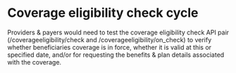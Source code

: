# Coverage eligibility check cycle

Providers & payers would need to test the coverage eligibility check API pair (/coverageeligibility/check and /coverageeligibility/on\_check) to verify whether beneficiaries coverage is in force, whether it is valid at this or specified date, and/or for requesting the benefits & plan details associated with the coverage.
